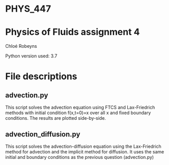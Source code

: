 # PHYS_447
# Physics of Fluids assignment 4

Chloé Robeyns

Python version used: 3.7

# File descriptions

## advection.py
This script solves the advection equation using FTCS and Lax-Friedrich methods with initial condition f(x,t=0)=x over all x and fixed boundary conditions. The results are plotted side-by-side.

## advection_diffusion.py
This script solves the advection-diffusion equation using the Lax-Friedrich method for advection and the implicit method for diffusion. It uses the same initial and boundary conditions as the previous question (advection.py) 
